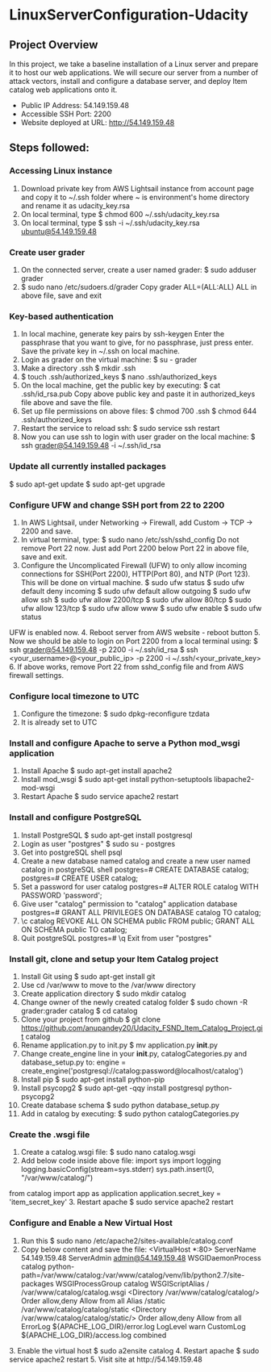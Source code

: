 # LinuxServerConfiguration-Udacity

## Project Overview
In this project, we take a baseline installation of a Linux server and prepare it to host our web applications. We will secure our server 
from a number of attack vectors, install and configure a database server, and deploy Item catalog web applications onto it.

* Public IP Address: 54.149.159.48
* Accessible SSH Port: 2200
* Website deployed at URL: http://54.149.159.48

## Steps followed:
### Accessing Linux instance
1. Download private key from AWS Lightsail instance from account page and copy it to ~/.ssh folder where ~ is environment's home directory
and rename it as udacity_key.rsa
2. On local terminal, type $ chmod 600 ~/.ssh/udacity_key.rsa
3. On local terminal, type $ ssh -i ~/.ssh/udacity_key.rsa ubuntu@54.149.159.48

### Create user grader
1. On the connected server, create a user named grader: $ sudo adduser grader
2. $ sudo nano /etc/sudoers.d/grader
Copy grader ALL=(ALL:ALL) ALL in above file, save and exit

### Key-based authentication
1. In local machine, generate key pairs by
ssh-keygen
Enter the passphrase that you want to give, for no passphrase, just press enter.
Save the private key in ~/.ssh on local machine.
2. Login as grader on the virtual machine:
  $ su - grader
3. Make a directory .ssh
$ mkdir .ssh
4. $ touch .ssh/authorized_keys
   $ nano .ssh/authorized_keys
5. On the local machine, get the public key by executing:
   $ cat .ssh/id_rsa.pub
   Copy above public key and paste it in authorized_keys file above and save the file.
6. Set up file permissions on above files:
   $ chmod 700 .ssh
   $ chmod 644 .ssh/authorized_keys
7. Restart the service to reload ssh:
   $ sudo service ssh restart
8. Now you can use ssh to login with user grader on the local machine:
  $ ssh grader@54.149.159.48 -i ~/.ssh/id_rsa

### Update all currently installed packages
$ sudo apt-get update
$ sudo apt-get upgrade

### Configure UFW and change SSH port from 22 to 2200
1. In AWS Lightsail, under Networking -> Firewall, add Custom -> TCP -> 2200 and save.
2. In virtual terminal, type:
$ sudo nano /etc/ssh/sshd_config
Do not remove Port 22 now. Just add Port 2200 below Port 22 in above file, save and exit.
3. Configure the Uncomplicated Firewall (UFW) to only allow incoming connections for SSH(Port 2200), HTTP(Port 80), and NTP (Port 123). This will be done on virtual machine.
$ sudo ufw status
$ sudo ufw default deny incoming
$ sudo ufw default allow outgoing
$ sudo ufw allow ssh
$ sudo ufw allow 2200/tcp
$ sudo ufw allow 80/tcp
$ sudo ufw allow 123/tcp
$ sudo ufw allow www
$ sudo ufw enable
$ sudo ufw status

UFW is enabled now.
4. Reboot server from AWS website - reboot button
5. Now we should be able to login on Port 2200 from a local terminal using:
$ ssh grader@54.149.159.48 -p 2200 -i ~/.ssh/id_rsa
$ ssh <your_username>@<your_public_ip> -p 2200 -i ~/.ssh/<your_private_key>
6. If above works, remove Port 22 from sshd_config file and from AWS firewall settings.

### Configure local timezone to UTC
1. Configure the timezone:
$ sudo dpkg-reconfigure tzdata
2. It is already set to UTC

### Install and configure Apache to serve a Python mod_wsgi application
1. Install Apache 
$ sudo apt-get install apache2
2. Install mod_wsgi 
$ sudo apt-get install python-setuptools libapache2-mod-wsgi
3. Restart Apache 
$ sudo service apache2 restart

### Install and configure PostgreSQL
1. Install PostgreSQL 
$ sudo apt-get install postgresql
2. Login as user "postgres" 
$ sudo su - postgres
3. Get into postgreSQL shell 
   psql
4. Create a new database named catalog and create a new user named catalog in postgreSQL shell
   postgres=# CREATE DATABASE catalog;
   postgres=# CREATE USER catalog;
5. Set a password for user catalog
   postgres=# ALTER ROLE catalog WITH PASSWORD 'password';
6. Give user "catalog" permission to "catalog" application database
   postgres=# GRANT ALL PRIVILEGES ON DATABASE catalog TO catalog;
7. \c catalog
  REVOKE ALL ON SCHEMA public FROM public;
  GRANT ALL ON SCHEMA public TO catalog;
8. Quit postgreSQL postgres=# \q
   Exit from user "postgres"

### Install git, clone and setup your Item Catalog project
1. Install Git using 
$ sudo apt-get install git
2. Use cd /var/www to move to the /var/www directory
3. Create application directory 
$ sudo mkdir catalog
4. Change owner of the newly created catalog folder 
$ sudo chown -R grader:grader catalog
$ cd catalog
5. Clone your project from github 
$ git clone https://github.com/anupandey20/Udacity_FSND_Item_Catalog_Project.git catalog
6. Rename application.py to init.py 
$ mv application.py __init__.py
7. Change create_engine line in your __init__.py, catalogCategories.py and database_setup.py to: 
engine = create_engine('postgresql://catalog:password@localhost/catalog')
8. Install pip 
$ sudo apt-get install python-pip
9. Install psycopg2 
$ sudo apt-get -qqy install postgresql python-psycopg2
10. Create database schema 
$ sudo python database_setup.py
11. Add in catalog by executing: 
$ sudo python catalogCategories.py

### Create the .wsgi file
1. Create a catalog.wsgi file:
$ sudo nano catalog.wsgi
2. Add below code inside above file:
import sys
import logging
logging.basicConfig(stream=sys.stderr)
sys.path.insert(0, "/var/www/catalog/")

from catalog import app as application
application.secret_key = 'item_secret_key'
3. Restart apache
$ sudo service apache2 restart

### Configure and Enable a New Virtual Host
1. Run this $ sudo nano /etc/apache2/sites-available/catalog.conf
2. Copy below content and save the file:
<VirtualHost *:80>
    ServerName 54.149.159.48
    ServerAdmin admin@54.149.159.48
    WSGIDaemonProcess catalog python-path=/var/www/catalog:/var/www/catalog/venv/lib/python2.7/site-packages
    WSGIProcessGroup catalog
    WSGIScriptAlias / /var/www/catalog/catalog.wsgi
    <Directory /var/www/catalog/catalog/>
        Order allow,deny
        Allow from all
    </Directory>
    Alias /static /var/www/catalog/catalog/static
    <Directory /var/www/catalog/catalog/static/>
        Order allow,deny
        Allow from all
    </Directory>
    ErrorLog ${APACHE_LOG_DIR}/error.log
    LogLevel warn
    CustomLog ${APACHE_LOG_DIR}/access.log combined
</VirtualHost>
3. Enable the virtual host 
$ sudo a2ensite catalog
4. Restart apache
$ sudo service apache2 restart
5. Visit site at http://54.149.159.48

